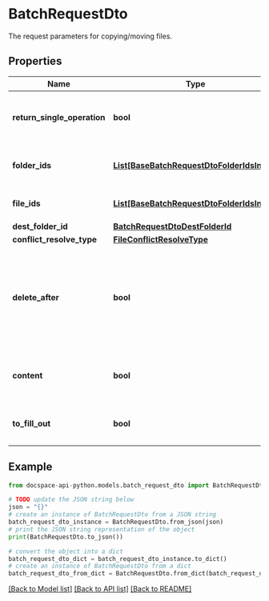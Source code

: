 # BatchRequestDto
The request parameters for copying/moving files.

## Properties

Name | Type | Description | Notes
------------ | ------------- | ------------- | -------------
**return_single_operation** | **bool** | Specifies whether to return only the current operation | [optional] 
**folder_ids** | [**List[BaseBatchRequestDtoFolderIdsInner]**](BaseBatchRequestDtoFolderIdsInner.md) | The list of folder IDs to be copied/moved. | [optional] 
**file_ids** | [**List[BaseBatchRequestDtoFolderIdsInner]**](BaseBatchRequestDtoFolderIdsInner.md) | The list of file IDs to be copied/moved. | [optional] 
**dest_folder_id** | [**BatchRequestDtoDestFolderId**](BatchRequestDtoDestFolderId.md) |  | [optional] 
**conflict_resolve_type** | [**FileConflictResolveType**](FileConflictResolveType.md) |  | [optional] 
**delete_after** | **bool** | Specifies whether to delete the source files/folders after they are moved or copied to the destination folder. | [optional] 
**content** | **bool** | Specifies whether to copy or move the folder content or not. | [optional] 
**to_fill_out** | **bool** | Specifies whether the file is copied for filling out | [optional] 

## Example

```python
from docspace-api-python.models.batch_request_dto import BatchRequestDto

# TODO update the JSON string below
json = "{}"
# create an instance of BatchRequestDto from a JSON string
batch_request_dto_instance = BatchRequestDto.from_json(json)
# print the JSON string representation of the object
print(BatchRequestDto.to_json())

# convert the object into a dict
batch_request_dto_dict = batch_request_dto_instance.to_dict()
# create an instance of BatchRequestDto from a dict
batch_request_dto_from_dict = BatchRequestDto.from_dict(batch_request_dto_dict)
```
[[Back to Model list]](../README.md#documentation-for-models) [[Back to API list]](../README.md#documentation-for-api-endpoints) [[Back to README]](../README.md)


